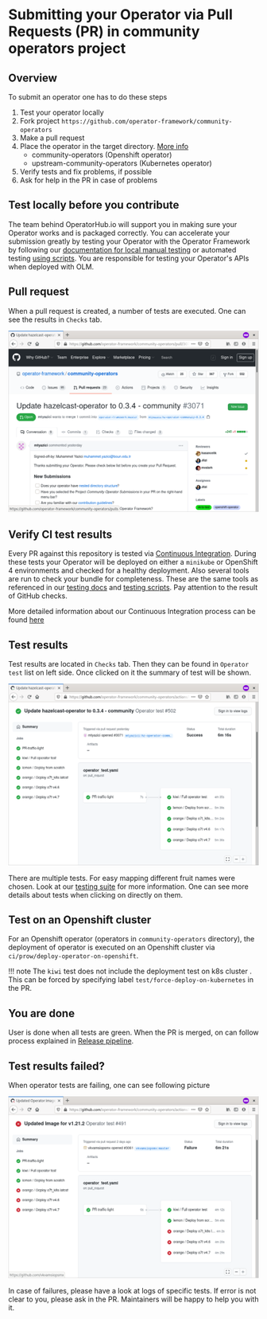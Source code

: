 # Submitting your Operator via Pull Requests (PR) in community operators project

## Overview
To submit an operator one has to do these steps

1. Test your operator locally
1. Fork project `https://github.com/operator-framework/community-operators`
1. Make a pull request
1. Place the operator in the target directory. [More info](./contributing-where-to.md)
    - community-operators (Openshift operator)
    - upstream-community-operators (Kubernetes operator)
1. Verify tests and fix problems, if possible
1. Ask for help in the PR in case of problems

## Test locally before you contribute

The team behind OperatorHub.io will support you in making sure your Operator works and is packaged correctly. You can accelerate your submission greatly by testing your Operator with the Operator Framework by following our [documentation for local manual testing](./testing-operators.md) or automated testing [using scripts](./operator-test-suite.md). You are responsible for testing your Operator's APIs when deployed with OLM.

## Pull request
When a pull request is created, a number of tests are executed. One can see the results in `Checks` tab.

![PR](images/op_test_pr.png)

## Verify CI test results

Every PR against this repository is tested via [Continuous Integration](./tests-in-pr.md). During these tests your Operator will be deployed on either a `minikube` or OpenShift 4 environments and checked for a healthy deployment. Also several tools are run to check your bundle for completeness. These are the same tools as referenced in our [testing docs](./testing-operators.md) and [testing scripts](./operator-test-suite.md). Pay attention to the result of GitHub checks.

More detailed information about our Continuous Integration process can be found [here](./tests-in-pr.md)

## Test results

Test results are located in `Checks` tab. Then they can be found in `Operator test` list on left side. Once clicked on it the summary of test will be shown. 

![Summary of test results](images/op_pr_tests_all_ok.png)

There are multiple tests. For easy mapping different fruit names were chosen. Look at our [testing suite](./tests-in-pr.md) for more information.
One can see more details about tests when clicking on directly on them. 

## Test on an Openshift cluster
For an Openshift operator (operators in `community-operators` directory), the deployment of operator is executed on an Openshift cluster via `ci/prow/deploy-operator-on-openshift`.

!!! note
    The `kiwi` test does not include the deployment test on k8s cluster . This can be forced by specifying label `test/force-deploy-on-kubernetes` in the PR.

## You are done
User is done when all tests are green. When the PR is merged, on can follow process explained in [Release pipeline](./operator-release-process.md).
## Test results failed?
When operator tests are failing, one can see following picture

![Summary of test results when failing](images/op_pr_tests_failed.png)

In case of failures, please have a look at logs of specific tests. If error is not clear to you, please ask in the PR. Maintainers will be happy to help you with it.
